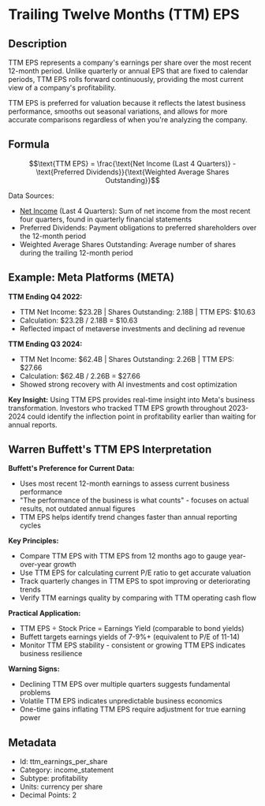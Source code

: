 # Trailing Twelve Months (TTM) EPS

## Description
TTM EPS represents a company's earnings per share over the most recent 12-month period. Unlike quarterly or annual EPS that are fixed to calendar periods, TTM EPS rolls forward continuously, providing the most current view of a company's profitability.

TTM EPS is preferred for valuation because it reflects the latest business performance, smooths out seasonal variations, and allows for more accurate comparisons regardless of when you're analyzing the company.

## Formula
$$\text{TTM EPS} = \frac{\text{Net Income (Last 4 Quarters)} - \text{Preferred Dividends}}{\text{Weighted Average Shares Outstanding}}$$

Data Sources:
- [Net Income](net-income.md) (Last 4 Quarters): Sum of net income from the most recent four quarters, found in quarterly financial statements
- Preferred Dividends: Payment obligations to preferred shareholders over the 12-month period
- Weighted Average Shares Outstanding: Average number of shares during the trailing 12-month period

## Example: Meta Platforms (META)

**TTM Ending Q4 2022:**
- TTM Net Income: $23.2B | Shares Outstanding: 2.18B | TTM EPS: $10.63
- Calculation: $23.2B / 2.18B = $10.63
- Reflected impact of metaverse investments and declining ad revenue

**TTM Ending Q3 2024:**
- TTM Net Income: $62.4B | Shares Outstanding: 2.26B | TTM EPS: $27.66
- Calculation: $62.4B / 2.26B = $27.66
- Showed strong recovery with AI investments and cost optimization

**Key Insight:** Using TTM EPS provides real-time insight into Meta's business transformation. Investors who tracked TTM EPS growth throughout 2023-2024 could identify the inflection point in profitability earlier than waiting for annual reports.

## Warren Buffett's TTM EPS Interpretation

**Buffett's Preference for Current Data:**
- Uses most recent 12-month earnings to assess current business performance
- "The performance of the business is what counts" - focuses on actual results, not outdated annual figures
- TTM EPS helps identify trend changes faster than annual reporting cycles

**Key Principles:**
- Compare TTM EPS with TTM EPS from 12 months ago to gauge year-over-year growth
- Use TTM EPS for calculating current P/E ratio to get accurate valuation
- Track quarterly changes in TTM EPS to spot improving or deteriorating trends
- Verify TTM earnings quality by comparing with TTM operating cash flow

**Practical Application:**
- TTM EPS ÷ Stock Price = Earnings Yield (comparable to bond yields)
- Buffett targets earnings yields of 7-9%+ (equivalent to P/E of 11-14)
- Monitor TTM EPS stability - consistent or growing TTM EPS indicates business resilience

**Warning Signs:**
- Declining TTM EPS over multiple quarters suggests fundamental problems
- Volatile TTM EPS indicates unpredictable business economics
- One-time gains inflating TTM EPS require adjustment for true earning power

## Metadata
- Id: ttm_earnings_per_share
- Category: income_statement
- Subtype: profitability
- Units: currency per share
- Decimal Points: 2
